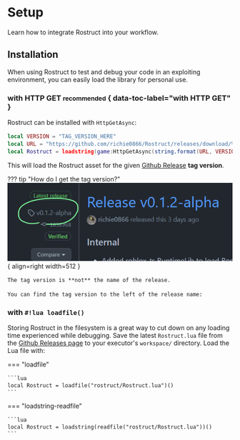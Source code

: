 # Setup

Learn how to integrate Rostruct into your workflow.

## Installation

When using Rostruct to test and debug your code in an exploiting environment, you can easily load the library for personal use.

### with HTTP GET <small>recommended</small> { data-toc-label="with HTTP GET" }

Rostruct can be installed with `HttpGetAsync`:

```lua
local VERSION = "TAG_VERSION_HERE"
local URL = "https://github.com/richie0866/Rostruct/releases/download/%s/Rostruct.lua"
local Rostruct = loadstring(game:HttpGetAsync(string.format(URL, VERSION)))()
```

This will load the Rostruct asset for the given [Github Release](https://github.com/richie0866/Rostruct/releases) **tag version**.

??? tip "How do I get the tag version?"
	![image](../assets/images/github-tag-version.png){ align=right width=512 }

	The tag version is **not** the name of the release.
	
	You can find the tag version to the left of the release name:

### with `#!lua loadfile()`

Storing Rostruct in the filesystem is a great way to cut down on any loading time experienced while debugging. Save the latest `Rostruct.lua` file from the [Github Releases page](https://github.com/richie0866/Rostruct/releases/latest) to your executor's `workspace/` directory. Load the Lua file with:

=== "loadfile"

	```lua
	local Rostruct = loadfile("rostruct/Rostruct.lua")()
	```

=== "loadstring-readfile"

	```lua
	local Rostruct = loadstring(readfile("rostruct/Rostruct.lua"))()
	```
